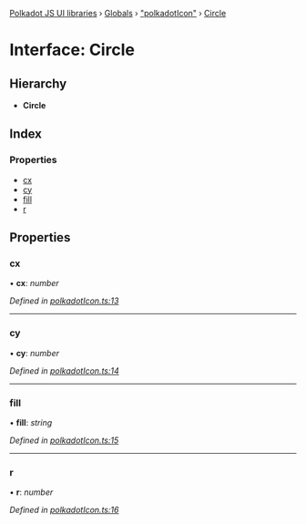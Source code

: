 [Polkadot JS UI libraries](../README.md) › [Globals](../globals.md) › ["polkadotIcon"](../modules/_polkadoticon_.md) › [Circle](_polkadoticon_.circle.md)

# Interface: Circle

## Hierarchy

* **Circle**

## Index

### Properties

* [cx](_polkadoticon_.circle.md#cx)
* [cy](_polkadoticon_.circle.md#cy)
* [fill](_polkadoticon_.circle.md#fill)
* [r](_polkadoticon_.circle.md#r)

## Properties

###  cx

• **cx**: *number*

*Defined in [polkadotIcon.ts:13](https://github.com/polkadot-js/ui/blob/a25f813f/packages/ui-shared/src/polkadotIcon.ts#L13)*

___

###  cy

• **cy**: *number*

*Defined in [polkadotIcon.ts:14](https://github.com/polkadot-js/ui/blob/a25f813f/packages/ui-shared/src/polkadotIcon.ts#L14)*

___

###  fill

• **fill**: *string*

*Defined in [polkadotIcon.ts:15](https://github.com/polkadot-js/ui/blob/a25f813f/packages/ui-shared/src/polkadotIcon.ts#L15)*

___

###  r

• **r**: *number*

*Defined in [polkadotIcon.ts:16](https://github.com/polkadot-js/ui/blob/a25f813f/packages/ui-shared/src/polkadotIcon.ts#L16)*

